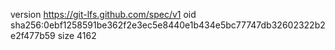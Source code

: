 version https://git-lfs.github.com/spec/v1
oid sha256:0ebf1258591be362f2e3ec5e8440e1b434e5bc77747db32602322b2e2f477b59
size 4162
